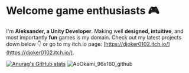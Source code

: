 # Welcome game enthusiasts 🎮

I'm **Aleksander, a Unity Developer**. Making well **designed, intuitive**, and most importantly **fun** games is my domain. 
Check out my latest projects down below 👇 or go to my itch.io page: [https://djoker0102.itch.io/](https://djoker0102.itch.io/).


[![Anurag's GitHub stats](https://github-readme-stats.vercel.app/api?username=podkoscielny)](https://github.com/anuraghazra/github-readme-stats)
![AoOkami_96x160_github](https://user-images.githubusercontent.com/49119130/166165020-8a3ff31f-7cee-4cae-92eb-ea7cb6067517.png)
